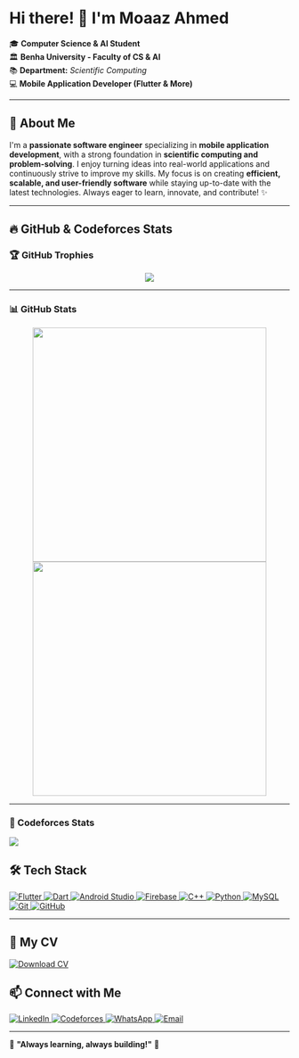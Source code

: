 # Hi there! 👋 I'm Moaaz Ahmed 

🎓 **Computer Science & AI Student**  
🏛 **Benha University - Faculty of CS & AI**  
📚 **Department:** *Scientific Computing*  
💻 **Mobile Application Developer (Flutter & More)**  

---

## 🚀 About Me
I'm a **passionate software engineer** specializing in **mobile application development**, with a strong foundation in **scientific computing and problem-solving**. I enjoy turning ideas into real-world applications and continuously strive to improve my skills. My focus is on creating **efficient, scalable, and user-friendly software** while staying up-to-date with the latest technologies. Always eager to learn, innovate, and contribute! ✨

---

## 🔥 GitHub & Codeforces Stats

### 🏆 GitHub Trophies
<p align="center">
  <img src="https://github-profile-trophy.vercel.app/?username=moaaz313&column=7&margin-w=10&rank=AA,AB,A,B,C" />
</p>

---

### 📊 GitHub Stats
<p align="center">
  <img src="https://github-readme-stats.vercel.app/api?username=moaaz313&show_icons=true&hide_border=true" width="420px"/>
  <img src="https://github-readme-streak-stats.herokuapp.com/?user=moaaz313&hide_border=true" width="420px"/>
</p>

---

### 🧠 Codeforces Stats
<p align="left">
  <img src="https://codeforces-readme-stats.vercel.app/api/card?username=moazahmed313" />
</p>


## 🛠️ Tech Stack

<p align="left">
  <a href="https://flutter.dev" target="_blank">
    <img src="https://skillicons.dev/icons?i=flutter" alt="Flutter" />
  </a>
  <a href="https://dart.dev" target="_blank">
    <img src="https://skillicons.dev/icons?i=dart" alt="Dart" />
  </a>
  <a href="https://developer.android.com/studio" target="_blank">
    <img src="https://skillicons.dev/icons?i=androidstudio" alt="Android Studio" />
  </a>
  <a href="https://firebase.google.com" target="_blank">
    <img src="https://skillicons.dev/icons?i=firebase" alt="Firebase" />
  </a>
  <a href="https://isocpp.org" target="_blank">
    <img src="https://skillicons.dev/icons?i=cpp" alt="C++" />
  </a>
  <a href="https://www.python.org" target="_blank">
    <img src="https://skillicons.dev/icons?i=python" alt="Python" />
  </a>
  <a href="https://www.mysql.com" target="_blank">
    <img src="https://skillicons.dev/icons?i=mysql" alt="MySQL" />
  </a>
  <a href="https://git-scm.com" target="_blank">
    <img src="https://skillicons.dev/icons?i=git" alt="Git" />
  </a>
  <a href="https://github.com" target="_blank">
    <img src="https://skillicons.dev/icons?i=github" alt="GitHub" />
  </a>
</p>


---
## 📄 My CV
<p align="left">
  <a href="https://drive.google.com/file/d/1tsA6ntIgfxWMkvDhMghjo8gmP841f6pd/view?usp=sharing">
    <img src="https://img.shields.io/badge/Download_CV-4285F4?logo=google-drive&logoColor=white&style=for-the-badge" alt="Download CV" />
  </a>
</p>


## 📫 Connect with Me
<p align="left">
  <a href="https://www.linkedin.com/in/moaaz-ahmed-a0a060265/">
    <img src="https://img.shields.io/badge/LinkedIn-0077B5?logo=linkedin&logoColor=white&style=for-the-badge" alt="LinkedIn" />
  </a>
  <a href="https://codeforces.com/profile/moazahmed313">
    <img src="https://img.shields.io/badge/Codeforces-1F8ACB?logo=codeforces&logoColor=white&style=for-the-badge" alt="Codeforces" />
  </a>
  <a href="https://wa.me/201141494859">
    <img src="https://img.shields.io/badge/WhatsApp-25D366?logo=whatsapp&logoColor=white&style=for-the-badge" alt="WhatsApp" />
  </a>
  <a href="mailto:moazahmed393@gmail.com">
    <img src="https://img.shields.io/badge/Email-D14836?logo=gmail&logoColor=white&style=for-the-badge" alt="Email" />
  </a>
</p>

---

🌟 **"Always learning, always building!"** 🚀
